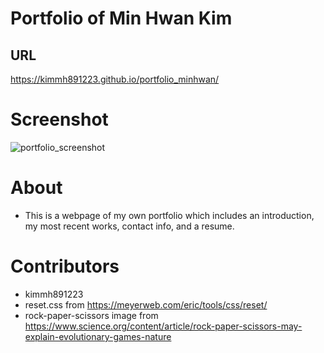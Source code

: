 # Portfolio of Min Hwan Kim
## URL
https://kimmh891223.github.io/portfolio_minhwan/
# Screenshot
![portfolio_screenshot](https://user-images.githubusercontent.com/125617951/225809116-9157decc-0948-4940-9ff2-c5f481ef14e7.jpg)

# About
- This is a webpage of my own portfolio which includes an introduction, my most recent works, contact info, and a resume.

# Contributors
- kimmh891223
- reset.css from https://meyerweb.com/eric/tools/css/reset/
- rock-paper-scissors image from https://www.science.org/content/article/rock-paper-scissors-may-explain-evolutionary-games-nature
